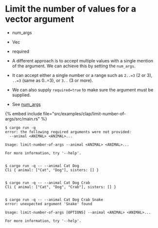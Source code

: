 # Limit the number of values for a vector argument

* num_args
* Vec
* required

* A different approach is to accept multiple values with a single mention of the argument. We can achieve this by setting the `num_args`.
* It can accept either a single number or a range such as `2..=3` (2 or 3), `..=3` (same as 0..=3), or `3..` (3 or more).
* We can also supply `required=true` to make sure the argument must be supplied.
* See [num_args](https://docs.rs/clap/latest/clap/struct.Arg.html#method.num_args)


{% embed include file="src/examples/clap/limit-number-of-args/src/main.rs" %}

```
$ cargo run -q
error: the following required arguments were not provided:
  --animal <ANIMAL> <ANIMAL>...

Usage: limit-number-of-args --animal <ANIMAL> <ANIMAL>...

For more information, try '--help'.


$ cargo run -q -- --animal Cat Dog
Cli { animal: ["Cat", "Dog"], sisters: [] }


$ cargo run -q -- --animal Cat Dog Crab
Cli { animal: ["Cat", "Dog", "Crab"], sisters: [] }


$ cargo run -q -- --animal Cat Dog Crab Snake
error: unexpected argument 'Snake' found

Usage: limit-number-of-args [OPTIONS] --animal <ANIMAL> <ANIMAL>...

For more information, try '--help'.
```


